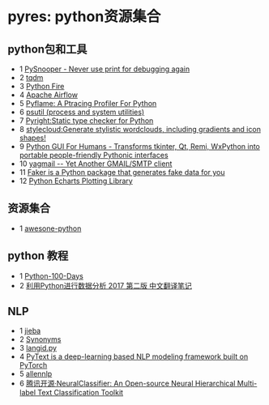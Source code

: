 # pyres: python资源集合

## python包和工具
- 1 [PySnooper - Never use print for debugging again](https://github.com/cool-RR/PySnooper)
- 2 [tqdm](https://github.com/tqdm/tqdm)
- 3 [Python Fire](https://github.com/google/python-fire)
- 4 [Apache Airflow](https://github.com/apache/airflow)
- 5 [Pyflame: A Ptracing Profiler For Python](https://github.com/uber-archive/pyflame)
- 6 [psutil (process and system utilities)](https://github.com/giampaolo/psutil)
- 7 [Pyright:Static type checker for Python](https://github.com/microsoft/pyright)
- 8 [stylecloud:Generate stylistic wordclouds, including gradients and icon shapes!](https://github.com/minimaxir/stylecloud)
- 9 [Python GUI For Humans - Transforms tkinter, Qt, Remi, WxPython into portable people-friendly Pythonic interfaces](https://github.com/PySimpleGUI/PySimpleGUI)
- 10 [yagmail -- Yet Another GMAIL/SMTP client](https://github.com/kootenpv/yagmail)
- 11 [Faker is a Python package that generates fake data for you](https://github.com/joke2k/faker)
- 12 [Python Echarts Plotting Library](https://github.com/pyecharts/pyecharts)

## 资源集合
- 1 [awesone-python](https://github.com/vinta/awesome-python)

## python 教程
- 1 [Python-100-Days](https://github.com/jackfrued/Python-100-Days)
- 2 [利用Python进行数据分析 2017 第二版 中文翻译笔记](https://github.com/BrambleXu/pydata-notebook)

## NLP
- 1 [jieba](https://github.com/fxsjy/jieba)
- 2 [Synonyms](https://github.com/huyingxi/Synonyms)
- 3 [langid.py](https://github.com/saffsd/langid.py)
- 4 [PyText is a deep-learning based NLP modeling framework built on PyTorch](https://github.com/facebookresearch/pytext)
- 5 [allennlp](https://github.com/allenai/allennlp)
- 6 [腾讯开源·NeuralClassifier: An Open-source Neural Hierarchical Multi-label Text Classification Toolkit](https://github.com/Tencent/NeuralNLP-NeuralClassifier)

